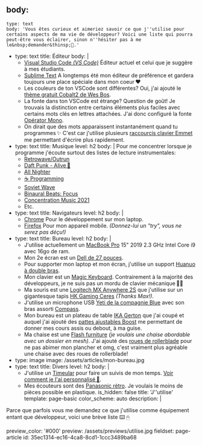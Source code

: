 body:
  -
    type: text
    body: 'Vous êtes curieux et aimeriez savoir ce que j''utilise pour certains aspects de ma vie de développeur? Voici une liste qui pourra peut-être vous éclairer, sinon n''hésiter pas à me le&nbsp;demander&thinsp;🤙.'
  -
    type: text
    title: Éditeur
    body: |
      - [Visual Studio Code _(VS Code)_](https://code.visualstudio.com/) 
      Éditeur actuel et celui que je suggère à mes&nbsp;étudiants.
      - [Sublime Text](https://www.sublimetext.com/3) 
      A longtemps été mon éditeur de préférence et gardera toujours une place spéciale dans mon&nbsp;coeur&thinsp;❤️
      - Les couleurs de ton VSCode sont&nbsp;différentes? 
      Oui, j'ai ajouté le [thème gratuit Cobalt2 de Wes&nbsp;Bos](https://marketplace.visualstudio.com/items?itemName=wesbos.theme-cobalt2).
      - La fonte dans ton VSCode est&nbsp;étrange? 
      Question de goût! Je trouvais la distinction entre certains éléments plus faciles avec certains mots clés en lettres attachées. J'ai donc configuré la fonte [Opérator&nbsp;Mono](https://www.typography.com/fonts/operator/overview).
      - On dirait que des mots apparaissent instantanément quand tu programmes&thinsp;✨
      C'est car j'utilise plusieurs [raccourcis clavier Emmet](https://docs.emmet.io/cheat-sheet/) me permettant d'écrire plus&nbsp;rapidement.
  -
    type: text
    title: Musique
    level: h2
    body: |
      Pour me concentrer lorsque je programme j'écoute surtout des listes de lecture&nbsp;instrumentales: 
      - [Retrowave/Outrun](https://open.spotify.com/playlist/37i9dQZF1DXdLEN7aqioXM?si=1C9shmS6RIWmV7NupDDHrg)
      - [Daft Punk - Alive&thinsp;🤖](https://open.spotify.com/album/7u6zL7kqpgLPISZYXNTgYk?si=nCAMkT2iRhm8OSRzgS_9Zw)
      - [All Nighter](https://open.spotify.com/playlist/37i9dQZF1DX692WcMwL2yW?si=0mcjXZPuTbmRR06VG-ILNw)
      - [☕️ Programming](https://open.spotify.com/playlist/2mtlhuFVOFMn6Ho3JmrLc2?si=ojjRz_YVToiSQgsYdvKQaA)
      - [Soviet Wave](https://open.spotify.com/playlist/1ZH0DbkVV729d0DciMq9ON?si=Pep5FMp5TNae4JtpzCVN1Q)
      - [Binaural Beats: Focus](https://open.spotify.com/playlist/37i9dQZF1DX7EF8wVxBVhG?si=iRzC3AopSbiGZWpuA0YeuQ)
      - [Concentration Music 2021](https://open.spotify.com/playlist/4QgdpqMLeV281T6QdmKYdp?si=u8_Mvu33SHSmczu-3XzTzg)
      - Etc.
  -
    type: text
    title: Navigateurs
    level: h2
    body: |
      - [Chrome](https://www.google.com/intl/fr/chrome/)
      Pour le développement sur mon&nbsp;laptop.
      - [Firefox](https://www.mozilla.org/fr/firefox/mobile/)
      Pour mon appareil mobile.
      _(Donnez-lui un "try", vous ne serez pas&nbsp;déçu!)_
  -
    type: text
    title: Bureau
    level: h2
    body: |
      - J'utilise actuellement un [MacBook Pro](https://www.apple.com/xf/shop/buy-mac/macbook-pro) 15" 2019 2.3 GHz Intel Core i9 avec 16go de&nbsp;ram.
      - Mon 2e écran est un [Dell de 27 pouces](https://www.amazon.ca/gp/product/B07FKH79XM/ref=ppx_yo_dt_b_asin_title_o06_s00?ie=UTF8&psc=1).
      - Pour supporter mon laptop et mon écran, j'utilise un support [Huanuo à double bras](https://www.amazon.ca/gp/product/B0834JH3P1/ref=ppx_yo_dt_b_asin_title_o04_s00?ie=UTF8&psc=1).
      - Mon clavier est un [Magic Keyboard](https://www.apple.com/xf/shop/product/MQ052C/A/magic-keyboard-avec-pav%C3%A9-num%C3%A9rique-fran%C3%A7ais-canada-argent?fnode=461fd3214a31dff97432f75d773456f10e62c94abdc64cb0f0fd7bddea0e01802f689287e158958c69f6dcb957711c80b8e11859aa89df641790354ba250ebfda656def9d8b4d6cbc5033b7af1020dc21be9ed7f814341154a32b4d49f9f8585895840d360d66315e210be33a9543f1a). Contrairement à la majorité des développeurs, je ne suis pas un mordu de clavier mécanique&thinsp;🤷‍♂️
      - Ma souris est une [Logitech MX Anywhere&nbsp;2S](https://www.amazon.ca/-/fr/Logitech%C2%AE-Anywhere-Souris-Graphite-910-005132/dp/B071VK5KXN) que j'utilise sur un gigantesque tapis [HK Gaming Ceres](https://www.amazon.ca/-/fr/Gaming-Ceres-souris-rapide-inclin%C3%A9s/dp/B082D8LF5N) _(Thanks&nbsp;Max!)_.
      - J'utilise un microphone USB [Yeti de la compagnie Blue](https://www.amazon.ca/gp/product/B00N1YPXW2/ref=ppx_yo_dt_b_asin_title_o05_s00?ie=UTF8&psc=1) avec son bras assorti [Compass](https://www.amazon.ca/gp/product/B078MLBGRM/ref=ppx_yo_dt_b_asin_title_o08_s00?ie=UTF8&psc=1).
      - Mon bureau est un plateau de table [IKA Gerton](https://www.ikea.com/ca/fr/p/gerton-plateau-de-table-hetre-50106773/) que j'ai coupé et auquel j'ai ajouté des [pattes ajustables Boost](https://www.amazon.ca/gp/product/B06XYYDG1J/ref=ppx_yo_dt_b_asin_title_o05_s00?ie=UTF8&psc=1) me permettant de donner mes cours assis ou debout, à ma&nbsp;guise.
      - Ma chaise est une [Flash furniture](https://www.amazon.ca/gp/product/B00KUPS3JU/ref=ppx_yo_dt_b_asin_title_o09_s00?ie=UTF8&psc=1) _(je voulais une chaise abordable avec un dossier en mesh)_. J'ai ajouté des [roues de&nbsp;rollerblade](https://www.amazon.ca/gp/product/B07FVP6SSC/ref=ppx_yo_dt_b_asin_title_o06_s00?ie=UTF8&psc=1) pour ne pas abimer mon plancher et omg, c'est vraiment plus agréable une chaise avec des roues de&nbsp;rollerblade!
  -
    type: image
    image: /assets/articles/mon-bureau.jpg
  -
    type: text
    title: Divers
    level: h2
    body: |
      - J'utilise un [Timeular](https://timeular.com/) pour faire un suivis de mon temps. [Voir comment je l'ai&nbsp;personnalisé&thinsp;🌆](https://twitter.com/smnarnold/status/1331289454200369156).
      - Mes écouteurs sont des [Panasonic rétro](https://www.amazon.ca/gp/product/B07P5P4BSD/ref=ppx_yo_dt_b_asin_title_o01_s00?ie=UTF8&psc=1). Je voulais le moins de pièces possible en&nbsp;plastique.
is_hidden: false
title: 'J''utilise'
template: page-basic
color_scheme: auto
description: |
  <p>Parce que parfois vous me demandez ce que j'utilise comme équipement entant que développeur, voici une brève liste ⌨️ 🖱
  </p>
preview_color: '#000'
preview: /assets/previews/utilise.jpg
fieldset: page-article
id: 35ec1314-ec16-4ca8-8cd1-1ccc3489ba68
